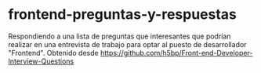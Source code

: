 # frontend-preguntas-y-respuestas
Respondiendo a una lista de preguntas que interesantes que podrían realizar en una entrevista de trabajo para optar al puesto de desarrollador "Frontend". Obtenido desde https://github.com/h5bp/Front-end-Developer-Interview-Questions
